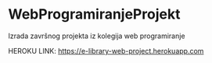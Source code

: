 # WebProgramiranjeProjekt
Izrada završnog projekta iz kolegija web programiranje

HEROKU LINK: https://e-library-web-project.herokuapp.com